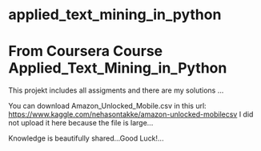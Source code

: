 ﻿# applied_text_mining_in_python
 # From Coursera Course Applied_Text_Mining_in_Python
 
This projekt includes all assigments and there are my solutions ...

You can download Amazon_Unlocked_Mobile.csv in this url: https://www.kaggle.com/nehasontakke/amazon-unlocked-mobilecsv 
I did not upload it here because the file is large...

Knowledge is beautifully shared...Good Luck!...
